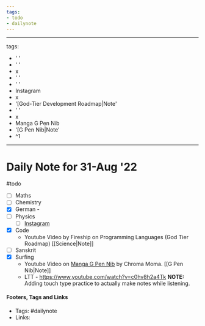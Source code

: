 ```yaml
---
tags:
- todo
- dailynote
---
```


---
tags:
- ' '
- ' '
- x
- ' '
- ' '
- Instagram
- x
- '[God-Tier Development Roadmap|Note'
- ' '
- x
- Manga G Pen Nib
- '[G Pen Nib|Note'
- ^1
---

# Daily Note for 31-Aug '22
#todo
- [ ] Maths
- [ ] Chemistry
- [x] German - 
- [ ] Physics
	- [ ] [Instagram](https://www.instagram.com/physics.infographics/)
- [x] Code
	- Youtube Video by Fireship on Programming Languages (God Tier Roadmap) [[Science|Note]]
- [ ] Sanskrit
- [x] Surfing
	- Youtube Video on [Manga G Pen Nib](https://www.youtube.com/watch?v=jxpE2v6XudA) by Chroma Moma. [[G Pen Nib|Note]]
	- LTT - https://www.youtube.com/watch?v=c0hv8h2a4Tk
**NOTE:** Adding touch type practice to actually make notes while listening.

#### Footers, Tags and Links
- Tags: #dailynote      
- Links: 

[^1]: